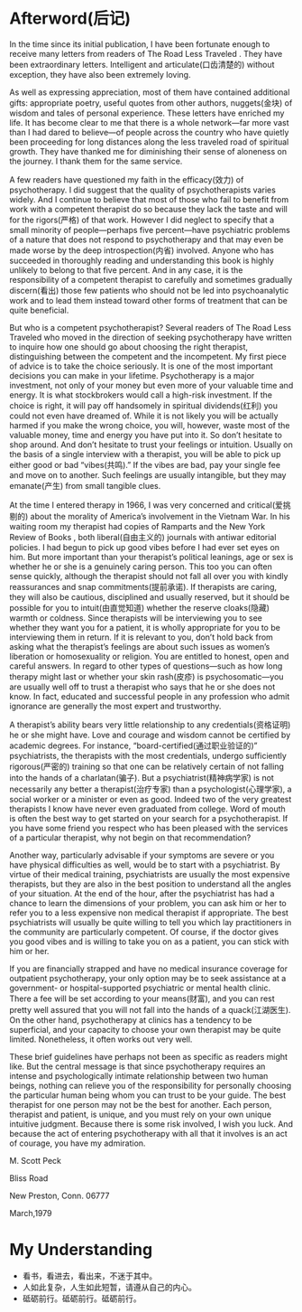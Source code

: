 # Afterword(后记)

In the time since its initial publication, I have been fortunate enough to receive many letters from readers of The Road Less Traveled . They have been extraordinary letters. Intelligent and articulate(口齿清楚的) without exception, they have also been extremely loving. 

As well as expressing appreciation, most of them have contained additional gifts: appropriate poetry, useful quotes from other authors, nuggets(金块) of wisdom and tales of personal experience. These letters have enriched my life. It has become clear to me that there is a whole network—far more vast than I had dared to believe—of people across the country who have quietly been proceeding for long distances along the less traveled road of spiritual growth. They have thanked me for diminishing their sense of aloneness on the journey. I thank them for the same service. 

A few readers have questioned my faith in the efficacy(效力) of psychotherapy. I did suggest that the quality of psychotherapists varies widely. And I continue to believe that most of those who fail to benefit from work with a competent therapist do so because they lack the taste and will for the rigors(严格) of that work. However I did neglect to specify that a small minority of people—perhaps five percent—have psychiatric problems of a nature that does not respond to psychotherapy and that may even be made worse by the deep introspection(内省) involved. Anyone who has succeeded in thoroughly reading and understanding this book is highly unlikely to belong to that five percent. And in any case, it is the responsibility of a competent therapist to carefully and sometimes gradually discern(看出) those few patients who should not be led into psychoanalytic work and to lead them instead toward other forms of treatment that can be quite beneficial. 

But who is a competent psychotherapist? Several readers of The Road Less Traveled who moved in the direction of seeking psychotherapy have written to inquire how one should go about choosing the right therapist, distinguishing between the competent and the incompetent. My first piece of advice is to take the choice seriously. It is one of the most important decisions you can make in your lifetime. Psychotherapy is a major investment, not only of your money but even more of your valuable time and energy. It is what stockbrokers would call a high-risk investment. If the choice is right, it will pay off handsomely in spiritual dividends(红利) you could not even have dreamed of. While it is not likely you will be actually harmed if you make the wrong choice, you will, however, waste most of the valuable money, time and energy you have put into it. So don’t hesitate to shop around. And don’t hesitate to trust your feelings or intuition. Usually on the basis of a single interview with a therapist, you will be able to pick up either good or bad “vibes(共鸣).” If the vibes are bad, pay your single fee and move on to another. Such feelings are usually intangible, but they may emanate(产生) from small tangible clues.

At the time I entered therapy in 1966, I was very concerned and critical(爱挑剔的) about the morality of America’s involvement in the Vietnam War. In his waiting room my therapist had copies of Ramparts and the New York Review of Books , both liberal(自由主义的) journals with antiwar editorial policies. I had begun to pick up good vibes before I had ever set eyes on him. But more important than your therapist’s political leanings, age or sex is whether he or she is a genuinely caring person. This too you can often sense quickly, although the therapist should not fall all over you with kindly reassurances and snap commitments(提前承诺). If therapists are caring, they will also be cautious, disciplined and usually reserved, but it should be possible for you to intuit(由直觉知道) whether the reserve cloaks(隐藏) warmth or coldness. Since therapists will be interviewing you to see whether they want you for a patient, it is wholly appropriate for you to be interviewing them in return. If it is relevant to you, don’t hold back from asking what the therapist’s feelings are about such issues as women’s liberation or homosexuality or religion. You are entitled to honest, open and careful answers. In regard to other types of questions—such as how long therapy might last or whether your skin rash(皮疹) is psychosomatic—you are usually well off to trust a therapist who says that he or she does not know. In fact, educated and successful people in any profession who admit ignorance are generally the most expert and trustworthy. 

A therapist’s ability bears very little relationship to any credentials(资格证明) he or she might have. Love and courage and wisdom cannot be certified by academic degrees. For instance, “board-certified(通过职业验证的)” psychiatrists, the therapists with the most credentials, undergo sufficiently rigorous(严密的) training so that one can be relatively certain of not falling into the hands of a charlatan(骗子). But a psychiatrist(精神病学家) is not necessarily any better a therapist(治疗专家) than a psychologist(心理学家), a social worker or a minister or even as good. Indeed two of the very greatest therapists I know have never even graduated from college. Word of mouth is often the best way to get started on your search for a psychotherapist. If you have some friend you respect who has been pleased with the services of a particular therapist, why not begin on that recommendation?

Another way, particularly advisable if your symptoms are severe or you have physical difficulties as well, would be to start with a psychiatrist. By virtue of their medical training, psychiatrists are usually the most expensive therapists, but they are also in the best position to understand all the angles of your situation. At the end of the hour, after the psychiatrist has had a chance to learn the dimensions of your problem, you can ask him or her to refer you to a less expensive non medical therapist if appropriate. The best psychiatrists will usually be quite willing to tell you which lay practitioners in the community are particularly competent. Of course, if the doctor gives you good vibes and is willing to take you on as a patient, you can stick with him or her.

If you are financially strapped and have no medical insurance coverage for outpatient psychotherapy, your only option may be to seek assistance at a government- or hospital-supported psychiatric or mental health clinic. There a fee will be set according to your means(财富), and you can rest pretty well assured that you will not fall into the hands of a quack(江湖医生). On the other hand, psychotherapy at clinics has a tendency to be superficial, and your capacity to choose your own therapist may be quite limited. Nonetheless, it often works out very well.

These brief guidelines have perhaps not been as specific as readers might like. But the central message is that since psychotherapy requires an intense and psychologically intimate relationship between two human beings, nothing can relieve you of the responsibility for personally choosing the particular human being whom you can trust to be your guide. The best therapist for one person may not be the best for another. Each person, therapist and patient, is unique, and you must rely on your own unique intuitive judgment. Because there is some risk involved, I wish you luck. And because the act of entering psychotherapy with all that it involves is an act of courage, you have my admiration.

M. Scott Peck

Bliss Road

New Preston, Conn. 06777

March,1979

# My Understanding

* 看书，看进去，看出来，不迷于其中。
* 人如此复杂，人生如此短暂，请遵从自己的内心。
* 砥砺前行。砥砺前行。砥砺前行。